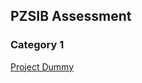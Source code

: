 ## PZSIB Assessment

### Category 1

[Project Dummy](https://github.com/tshakiraa/tshakiraa.github.io/blob/main/PZSIB1.ipynb)

